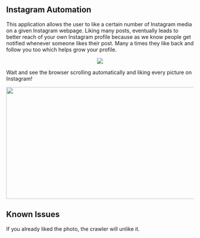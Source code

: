 ## Instagram Automation

This application allows the user to like a certain number of Instagram media on a given Instagram webpage. Liking many posts, eventually leads to better reach of your own Instagram profile because as we know people get notified whenever someone likes their post. Many a times they like back and follow you too which helps grow your profile.

<p align="center">
<img src="https://www.wikihow.com/images/thumb/4/43/Instagram-login-page-2020.png/460px-Instagram-login-page-2020.png.webp">
</p>

Wait and see the browser scrolling automatically and liking every picture on Instagram!

<p align="center">
<img src="https://instazood.com/wp-content/uploads/2019/04/The-Wrong-Beliefs-on-Using-Instagram-Bots-and-Instagram-Automation-Tools3-1024x576.jpg" height="300px" width="600px">
</p>

## Known Issues
If you already liked the photo, the crawler will unlike it.


